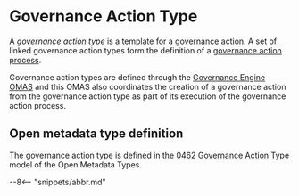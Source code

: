 <!-- SPDX-License-Identifier: CC-BY-4.0 -->
<!-- Copyright Contributors to the ODPi Egeria project. -->


# Governance Action Type

A *governance action type* is a template for a [governance action](/concepts/governance-action). A set of linked governance action types form the definition of a [governance action process](/concepts/governance-action-process).

Governance action types are defined through the [Governance Engine OMAS](/services/omas/governance-engine/overview) and this OMAS also coordinates the creation of a governance action from the governance action type as part of its execution of the governance action process.

## Open metadata type definition

The governance action type is defined in the [0462 Governance Action Type](/types/0462-Governance-Action-Types) model of the Open Metadata Types.


--8<-- "snippets/abbr.md"
